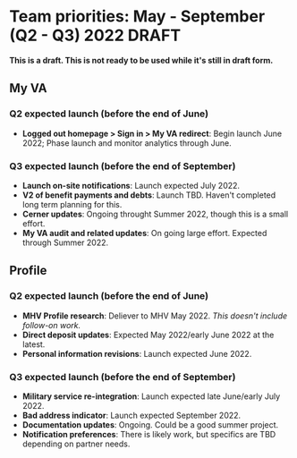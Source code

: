 # Team priorities: May - September (Q2 - Q3) 2022 DRAFT

**This is a draft. This is not ready to be used while it's still in draft form.**

## My VA

### Q2 expected launch (before the end of June)

- **Logged out homepage > Sign in > My VA redirect**: Begin launch June 2022; Phase launch and monitor analytics through June.

### Q3 expected launch (before the end of September) 

- **Launch on-site notifications**: Launch expected July 2022.
- **V2 of benefit payments and debts**: Launch TBD. Haven't completed long term planning for this.
- **Cerner updates**: Ongoing throught Summer 2022, though this is a small effort.
- **My VA audit and related updates**: On going large effort. Expected through Summer 2022.

## Profile

### Q2 expected launch (before the end of June)

- **MHV Profile research**: Deliever to MHV May 2022. *This doesn't include follow-on work.*
- **Direct deposit updates**: Expected May 2022/early June 2022 at the latest.
- **Personal information revisions**: Launch expected June 2022.

### Q3 expected launch (before the end of September) 

- **Military service re-integration**: Launch expected late June/early July 2022.
- **Bad address indicator**: Launch expected September 2022. 
- **Documentation updates**: Ongoing. Could be a good summer project.
- **Notification preferences**: There is likely work, but specifics are TBD depending on partner needs. 
